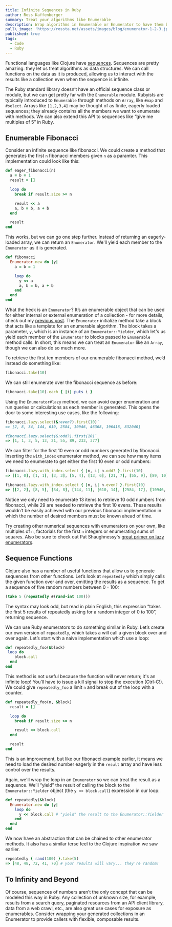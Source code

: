 ```yaml
---
title: Infinite Sequences in Ruby
author: Ross Kaffenberger
summary: Treat your algorithms like Enumerable
description: Wrap algorithms in Enumerable or Enumerator to have them behave like infinite collections.
pull\_image: 'https://rossta.net/assets/images/blog/enumerator-1-2-3.jpg'
published: true
tags:
  - Code
  - Ruby
---
```


Functional languages like Clojure have [sequences][1]. Sequences are pretty amazing: they let us treat algorithms as data structures. We can call functions on the data as it is produced, allowing us to interact with the results like a collection even when the sequence is infinite.

The Ruby standard library doesn’t have an official sequence class or module, but we can get pretty far with the `Enumerable` module. Rubyists are typically introduced to `Enumerable` through methods on `Array`,  like `#map` and `#select`. Arrays like `[1,2,3,4]` may be thought of as finite, eagerly loaded sequences; they already contains all the members we want to enumerate with methods. We can also extend this API to sequences like “give me multiples of 5” in Ruby.

## Enumerable Fibonacci

Consider an infinite sequence like fibonacci. We could create a method that generates the first `n` fibonacci members given `n` as a paramter. This implementation could look like this:

```ruby
def eager_fibonacci(n)
  a = b = 1
  result = []

  loop do
    break if result.size >= n

    result << a
    a, b = b, a + b
  end

  result
end
```

This works, but we can go one step further. Instead of returning an eagerly-loaded array, we can return an `Enumerator`. We'll yield each member to the `Enumerator` as it is generated.

```ruby
def fibonacci
  Enumerator.new do |y|
    a = b = 1

    loop do
      y << a
      a, b = b, a + b
    end
  end
end
```

What the heck is an `Enumerator`? It’s an enumerable object that can be used for either internal or external enumeration of a collection - for more details, check out my [previous post][2]. The `Enumerator` initialize method take a block that acts like a template for an enumerable algorithm. The block takes a parameter, `y`, which is an instance of an `Enumerator::Yielder`, which let's us yield each member of the `Enumerator` to blocks passed to `Enumerable` method calls. In short, this means we can treat an `Enumerator` like an `Array`, though we can also do so much more.

To retrieve the first ten members of our enumerable fibonacci method, we’d instead do something like:

```ruby
fibonacci.take(10)
```

We can still enumerate over the fibonacci sequence as before:

```ruby
fibonacci.take(10).each { |i| puts i }
```

Using the `Enumerator#lazy` method, we can avoid eager enumeration and run queries or calculations as each member is generated. This opens the door to some interesting use cases, like the following:

```ruby
fibonacci.lazy.select(&:even?).first(10)`
=> [2, 8, 34, 144, 610, 2584, 10946, 46368, 196418, 832040]

fibonacci.lazy.select(&:odd?).first(10)`
=> [1, 1, 3, 5, 13, 21, 55, 89, 233, 377]
```

We can filter for the first 10 even or odd numbers generated by fibonacci. Inserting the `with_index` enumerator method, we can see how many items we need to enumerate to get either the first 10 even or odd numbers:

```ruby
fibonacci.lazy.with_index.select { |n, i| n.odd? }.first(10)
=> [[1, 0], [1, 1], [3, 3], [5, 4], [13, 6], [21, 7], [55, 9], [89, 10], [233, 12], [377, 13]]

fibonacci.lazy.with_index.select { |n, i| n.even? }.first(10)
=> [[2, 2], [8, 5], [34, 8], [144, 11], [610, 14], [2584, 17], [10946, 20], [46368, 23], [196418, 26], [832040, 29]]
```

Notice we only need to enumerate 13 items to retrieve 10 odd numbers from fibonacci, while 29 are needed to retrieve the first 10 evens. These results wouldn’t be easily achieved with our previous fibonacci implementation in which the number of desired members must be known ahead of time.

Try creating other numerical sequences with enumerators on your own, like multiples of `n`, factorials for the first `n` integers or enumerating sums of squares. Also be sure to check out Pat Shaughnessy's [great primer on lazy enumerators][3].

## Sequence Functions

Clojure also has a number of useful functions that allow us to generate sequences from other functions. Let’s look at `repeatedly` which simply calls the given function over and over, emitting the results as a sequence. To get a sequence of five random numbers between 0 - 100:

```clojure
(take 5 (repeatedly #(rand-int 100)))
```

The syntax may look odd, but read in plain English, this expression “takes the first 5 results of repeatedly asking for a random integer of 0 to 100”, returning sequence.

We can use Ruby enumerators to do something similar in Ruby. Let’s create our own version of `repeatedly`, which takes a will call a given block over and over again. Let’s start with a naive implementation which use a loop:

```ruby
def repeatedly_foo(&block)
 loop do
    block.call
  end
end
```
This method is not useful because the function will never return; it's an infinite loop! You’ll have to issue a kill signal to stop the execution (Ctrl-C!). We could give `repeatedly_foo` a limit `n` and break out of the loop with a counter.

```ruby
def repeatedly_foo(n, &block)
  result = []

  loop do
    break if result.size >= n

    result << block.call
  end

  result
end
```

This is an improvement, but like our fibonacci example earlier, it means we need to load the desired number eagerly in the `result` array and have less control over the results.

Again, we'll wrap the loop in an `Enumerator` so we can treat the result as a sequence. We’ll “yield” the result of calling the block to the `Enumerator::Yielder` object (the `y << block.call`) expression in our loop:

```ruby
def repeatedly(&block)
  Enumerator.new do |y|
    loop do
      y << block.call # "yield" the result to the Enumerator::Yielder
    end
  end
end
```

We now have an abstraction that can be chained to other enumerator methods. It also has a similar terse feel to the Clojure inspiration we saw earlier.

```ruby
repeatedly { rand(100) }.take(5)
=> [48, 48, 72, 41, 70] # your results will vary... they're random!
```

## To Infinity and Beyond

Of course, sequences of numbers aren’t the only concept that can be modeled this way in Ruby. Any collection of unknown size, for example, results from a search query, paginated resources from an API client library, data from a web crawl, etc., are also great use cases for exposure as enumerables. Consider wrapping your generated collections in an Enumerator to provide callers with flexible, composable results.

[1]:	http://clojure.org/sequences
[2]:  https://rossta.net/blog/what-is-enumerator.html
[3]:  http://patshaughnessy.net/2013/4/3/ruby-2-0-works-hard-so-you-can-be-lazy
